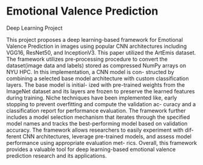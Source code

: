 # Emotional Valence Prediction
Deep Learning Project

This project proposes a deep learning-based framework for Emotional Valence Prediction in images using popular CNN architectures including VGG16, ResNet50, and InceptionV3. This paper utilized the ArtEmis dataset. The framework utilizes pre-processing procedure to convert the dataset(image data and labels) stored as compressed NumPy arrays on NYU HPC. In this implementation, a CNN model is con- structed by combining a selected base model architecture with custom classification layers. The base model is initial- ized with pre-trained weights from the ImageNet dataset and its layers are frozen to preserve the learned features during training. Niche techniques have been implemented like, early stopping to prevent overfitting and compute the validation ac- curacy and a classification report for performance evaluation. The framework further includes a model selection mechanism that iterates through the specified model names and tracks the best-performing model based on validation accuracy. The framework allows researchers to easily experiment with dif- ferent CNN architectures, leverage pre-trained models, and assess model performance using appropriate evaluation met- rics. Overall, this framework provides a valuable tool for deep learning-based emotional valence prediction research and its applications.
